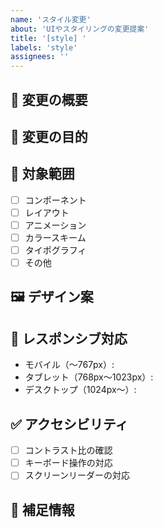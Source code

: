 ```yaml
---
name: 'スタイル変更'
about: 'UIやスタイリングの変更提案'
title: '[style] '
labels: 'style'
assignees: ''
---
```


## 🎨 変更の概要

<!-- スタイルの変更内容を簡潔に説明してください -->

## 🎯 変更の目的

<!-- なぜこの変更が必要なのか説明してください -->

## 📱 対象範囲

<!-- 変更が影響する範囲を記載してください -->

- [ ] コンポーネント
- [ ] レイアウト
- [ ] アニメーション
- [ ] カラースキーム
- [ ] タイポグラフィ
- [ ] その他

## 🖼️ デザイン案

<!-- 可能であれば、モックアップや参考画像を添付してください -->

## 📐 レスポンシブ対応

<!-- レスポンシブデザインに関する考慮事項があれば記載してください -->

- モバイル（〜767px）:
- タブレット（768px〜1023px）:
- デスクトップ（1024px〜）:

## ✅ アクセシビリティ

<!-- アクセシビリティに関する考慮事項があれば記載してください -->

- [ ] コントラスト比の確認
- [ ] キーボード操作の対応
- [ ] スクリーンリーダーの対応

## 📝 補足情報

<!-- その他、スタイル変更に関する補足情報があれば記載してください -->

